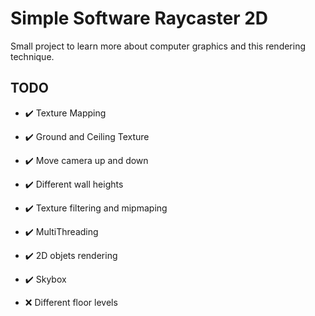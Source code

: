 ﻿# Simple Software Raycaster 2D

Small project to learn more about computer graphics and this rendering technique.


## TODO

- ✔️ Texture Mapping

- ✔️ Ground and Ceiling Texture

- ✔️ Move camera up and down

- ✔️ Different wall heights

- ✔️ Texture filtering and mipmaping

- ✔️ MultiThreading

- ✔️ 2D objets rendering

- ✔️ Skybox


- ❌ Different floor levels

